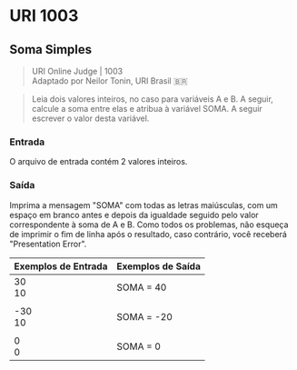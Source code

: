# URI 1003

## Soma Simples

>URI Online Judge | 1003  
>Adaptado por Neilor Tonin, URI Brasil :brazil:

>Leia dois valores inteiros, no caso para variáveis A e B. A seguir, calcule a soma entre elas e atribua à variável SOMA. A seguir escrever o valor desta variável.  

### Entrada

O arquivo de entrada contém 2 valores inteiros.  

### Saída

 Imprima a mensagem "SOMA" com todas as letras maiúsculas, com um espaço em branco antes e depois da igualdade seguido pelo valor correspondente à soma de A e B. Como todos os problemas, não esqueça de imprimir o fim de linha após o resultado, caso contrário, você receberá "Presentation Error".  

| Exemplos de Entrada | Exemplos de Saída |
| ------------------- | ----------------- |
| 30<br>10            | SOMA = 40         |
|                     |                   |
| -30<br>10           | SOMA = -20        |
|                     |                   |
| 0<br>0              | SOMA = 0          |
